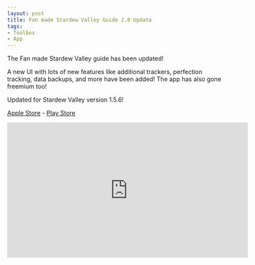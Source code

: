 ```yaml
---
layout: post
title: Fan made Stardew Valley Guide 2.0 Update
tags:
- Toolbox
- App
---
```


The Fan made Stardew Valley guide has been updated!

A new UI with lots of new features like additional trackers, perfection tracking, data backups, and more have been added!
The app has also gone freemium too!

Updated for Stardew Valley version 1.5.6!

<a href="https://apps.apple.com/us/app/unofficial-stardew-guide/id1582031431">Apple Store</a> - 
<a href="https://play.google.com/store/apps/details?id=com.toolboxsvguide&hl=en&gl=US">Play Store</a>

<div class="embed-responsive">
<iframe width="560" height="315" src="https://youtube.com/embed/4W1h2Rmb6k4" title="YouTube video player" frameborder="0" allow="accelerometer; autoplay; clipboard-write; encrypted-media; gyroscope; picture-in-picture" allowfullscreen></iframe>
</div>
